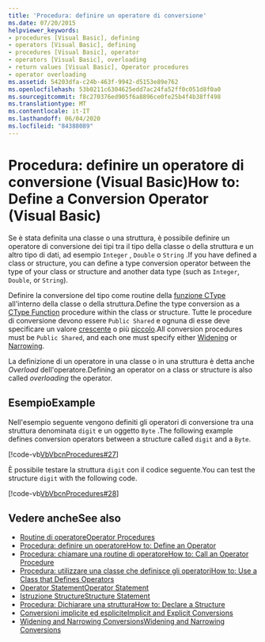 ```yaml
---
title: 'Procedura: definire un operatore di conversione'
ms.date: 07/20/2015
helpviewer_keywords:
- procedures [Visual Basic], defining
- operators [Visual Basic], defining
- procedures [Visual Basic], operator
- operators [Visual Basic], overloading
- return values [Visual Basic], Operator procedures
- operator overloading
ms.assetid: 54203dfa-c24b-463f-9942-d5153e89e762
ms.openlocfilehash: 53b0211c6304625edd7ac24fa52ff0c051d8f0a0
ms.sourcegitcommit: f8c270376ed905f6a8896ce0fe25b4f4b38ff498
ms.translationtype: MT
ms.contentlocale: it-IT
ms.lasthandoff: 06/04/2020
ms.locfileid: "84388089"
---
```

# <a name="how-to-define-a-conversion-operator-visual-basic"></a><span data-ttu-id="14b28-102">Procedura: definire un operatore di conversione (Visual Basic)</span><span class="sxs-lookup"><span data-stu-id="14b28-102">How to: Define a Conversion Operator (Visual Basic)</span></span>
<span data-ttu-id="14b28-103">Se è stata definita una classe o una struttura, è possibile definire un operatore di conversione dei tipi tra il tipo della classe o della struttura e un altro tipo di dati, ad esempio `Integer` , `Double` o `String` .</span><span class="sxs-lookup"><span data-stu-id="14b28-103">If you have defined a class or structure, you can define a type conversion operator between the type of your class or structure and another data type (such as `Integer`, `Double`, or `String`).</span></span>  
  
 <span data-ttu-id="14b28-104">Definire la conversione del tipo come routine della [funzione CType](../../../language-reference/functions/ctype-function.md) all'interno della classe o della struttura.</span><span class="sxs-lookup"><span data-stu-id="14b28-104">Define the type conversion as a [CType Function](../../../language-reference/functions/ctype-function.md) procedure within the class or structure.</span></span> <span data-ttu-id="14b28-105">Tutte le procedure di conversione devono essere `Public Shared` e ognuna di esse deve specificare un valore [crescente](../../../language-reference/modifiers/widening.md) o più [piccolo](../../../language-reference/modifiers/narrowing.md).</span><span class="sxs-lookup"><span data-stu-id="14b28-105">All conversion procedures must be `Public Shared`, and each one must specify either [Widening](../../../language-reference/modifiers/widening.md) or [Narrowing](../../../language-reference/modifiers/narrowing.md).</span></span>  
  
 <span data-ttu-id="14b28-106">La definizione di un operatore in una classe o in una struttura è detta anche *Overload* dell'operatore.</span><span class="sxs-lookup"><span data-stu-id="14b28-106">Defining an operator on a class or structure is also called *overloading* the operator.</span></span>  
  
## <a name="example"></a><span data-ttu-id="14b28-107">Esempio</span><span class="sxs-lookup"><span data-stu-id="14b28-107">Example</span></span>  
 <span data-ttu-id="14b28-108">Nell'esempio seguente vengono definiti gli operatori di conversione tra una struttura denominata `digit` e un oggetto `Byte` .</span><span class="sxs-lookup"><span data-stu-id="14b28-108">The following example defines conversion operators between a structure called `digit` and a `Byte`.</span></span>  
  
 [!code-vb[VbVbcnProcedures#27](~/samples/snippets/visualbasic/VS_Snippets_VBCSharp/VbVbcnProcedures/VB/Class1.vb#27)]  
  
 <span data-ttu-id="14b28-109">È possibile testare la struttura `digit` con il codice seguente.</span><span class="sxs-lookup"><span data-stu-id="14b28-109">You can test the structure `digit` with the following code.</span></span>  
  
 [!code-vb[VbVbcnProcedures#28](~/samples/snippets/visualbasic/VS_Snippets_VBCSharp/VbVbcnProcedures/VB/Class1.vb#28)]  
  
## <a name="see-also"></a><span data-ttu-id="14b28-110">Vedere anche</span><span class="sxs-lookup"><span data-stu-id="14b28-110">See also</span></span>

- [<span data-ttu-id="14b28-111">Routine di operatore</span><span class="sxs-lookup"><span data-stu-id="14b28-111">Operator Procedures</span></span>](./operator-procedures.md)
- [<span data-ttu-id="14b28-112">Procedura: definire un operatore</span><span class="sxs-lookup"><span data-stu-id="14b28-112">How to: Define an Operator</span></span>](./how-to-define-an-operator.md)
- [<span data-ttu-id="14b28-113">Procedura: chiamare una routine di operatore</span><span class="sxs-lookup"><span data-stu-id="14b28-113">How to: Call an Operator Procedure</span></span>](./how-to-call-an-operator-procedure.md)
- [<span data-ttu-id="14b28-114">Procedura: utilizzare una classe che definisce gli operatori</span><span class="sxs-lookup"><span data-stu-id="14b28-114">How to: Use a Class that Defines Operators</span></span>](./how-to-use-a-class-that-defines-operators.md)
- [<span data-ttu-id="14b28-115">Operator Statement</span><span class="sxs-lookup"><span data-stu-id="14b28-115">Operator Statement</span></span>](../../../language-reference/statements/operator-statement.md)
- [<span data-ttu-id="14b28-116">Istruzione Structure</span><span class="sxs-lookup"><span data-stu-id="14b28-116">Structure Statement</span></span>](../../../language-reference/statements/structure-statement.md)
- [<span data-ttu-id="14b28-117">Procedura: Dichiarare una struttura</span><span class="sxs-lookup"><span data-stu-id="14b28-117">How to: Declare a Structure</span></span>](../data-types/how-to-declare-a-structure.md)
- [<span data-ttu-id="14b28-118">Conversioni implicite ed esplicite</span><span class="sxs-lookup"><span data-stu-id="14b28-118">Implicit and Explicit Conversions</span></span>](../data-types/implicit-and-explicit-conversions.md)
- [<span data-ttu-id="14b28-119">Widening and Narrowing Conversions</span><span class="sxs-lookup"><span data-stu-id="14b28-119">Widening and Narrowing Conversions</span></span>](../data-types/widening-and-narrowing-conversions.md)
